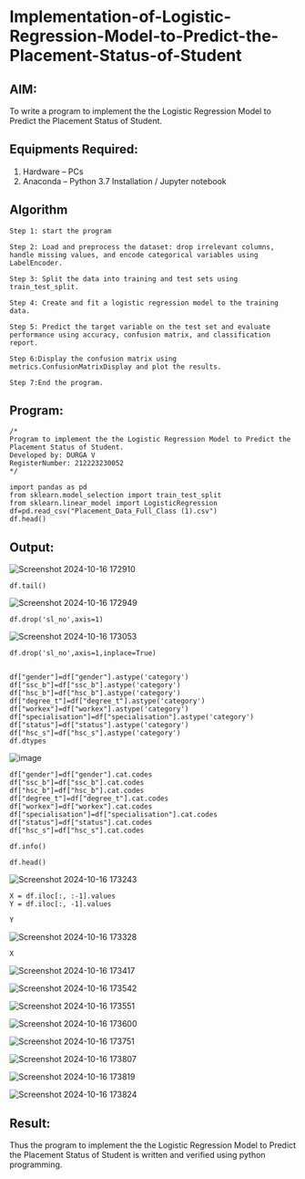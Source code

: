 # Implementation-of-Logistic-Regression-Model-to-Predict-the-Placement-Status-of-Student

## AIM:
To write a program to implement the the Logistic Regression Model to Predict the Placement Status of Student.

## Equipments Required:
1. Hardware – PCs
2. Anaconda – Python 3.7 Installation / Jupyter notebook

## Algorithm
```
Step 1: start the program

Step 2: Load and preprocess the dataset: drop irrelevant columns, handle missing values, and encode categorical variables using LabelEncoder.

Step 3: Split the data into training and test sets using train_test_split.

Step 4: Create and fit a logistic regression model to the training data.

Step 5: Predict the target variable on the test set and evaluate performance using accuracy, confusion matrix, and classification report.

Step 6:Display the confusion matrix using metrics.ConfusionMatrixDisplay and plot the results.

Step 7:End the program.
```

## Program:
```
/*
Program to implement the the Logistic Regression Model to Predict the Placement Status of Student.
Developed by: DURGA V
RegisterNumber: 212223230052 
*/

import pandas as pd 
from sklearn.model_selection import train_test_split
from sklearn.linear_model import LogisticRegression
df=pd.read_csv("Placement_Data_Full_Class (1).csv")
df.head()
```

## Output:
![Screenshot 2024-10-16 172910](https://github.com/user-attachments/assets/ec2b07ed-22fb-4975-9a48-36fe92051341)

```
df.tail()
```

![Screenshot 2024-10-16 172949](https://github.com/user-attachments/assets/05d3bb91-0bc4-49df-8314-6ba43a069e6e)


```
df.drop('sl_no',axis=1)
```

![Screenshot 2024-10-16 173053](https://github.com/user-attachments/assets/09562447-a2b7-4508-8035-cdc254102c3a)

```
df.drop('sl_no',axis=1,inplace=True)


df["gender"]=df["gender"].astype('category')
df["ssc_b"]=df["ssc_b"].astype('category')
df["hsc_b"]=df["hsc_b"].astype('category')
df["degree_t"]=df["degree_t"].astype('category')
df["workex"]=df["workex"].astype('category')
df["specialisation"]=df["specialisation"].astype('category')
df["status"]=df["status"].astype('category')
df["hsc_s"]=df["hsc_s"].astype('category')
df.dtypes
```

![image](https://github.com/user-attachments/assets/5bb0387b-2b10-4eb2-8b6e-4ff8fd6ac8a2)


```
df["gender"]=df["gender"].cat.codes
df["ssc_b"]=df["ssc_b"].cat.codes
df["hsc_b"]=df["hsc_b"].cat.codes
df["degree_t"]=df["degree_t"].cat.codes
df["workex"]=df["workex"].cat.codes
df["specialisation"]=df["specialisation"].cat.codes
df["status"]=df["status"].cat.codes
df["hsc_s"]=df["hsc_s"].cat.codes

df.info()

df.head()

```

![Screenshot 2024-10-16 173243](https://github.com/user-attachments/assets/7fe5f905-8852-4a79-9dc8-982f3156bae2)

```
X = df.iloc[:, :-1].values
Y = df.iloc[:, -1].values

Y
```

![Screenshot 2024-10-16 173328](https://github.com/user-attachments/assets/05ffc403-1b87-4c8d-86e6-c2192e988979)

```
X
```

![Screenshot 2024-10-16 173417](https://github.com/user-attachments/assets/3ee274af-32e7-41a2-b83f-3bf0b03f7dd2)


![Screenshot 2024-10-16 173542](https://github.com/user-attachments/assets/33bb8779-582c-4210-b5ee-e25b07d3900a)

![Screenshot 2024-10-16 173551](https://github.com/user-attachments/assets/99690210-63a5-40fe-9967-29d063437a16)

![Screenshot 2024-10-16 173600](https://github.com/user-attachments/assets/e6c433da-88fe-47e1-bf90-fe4cf4a1b3fe)

![Screenshot 2024-10-16 173751](https://github.com/user-attachments/assets/badc05c5-66f3-4e21-a178-fc077dff98f5)

![Screenshot 2024-10-16 173807](https://github.com/user-attachments/assets/3c4a4fdc-97f4-4cb5-a3c8-a180e9b2b454)

![Screenshot 2024-10-16 173819](https://github.com/user-attachments/assets/911e04a2-d794-43a9-a510-7a96ad62a841)

![Screenshot 2024-10-16 173824](https://github.com/user-attachments/assets/4883df5e-aa25-4f4c-b15d-1bb8da0b9f86)

## Result:
Thus the program to implement the the Logistic Regression Model to Predict the Placement Status of Student is written and verified using python programming.
